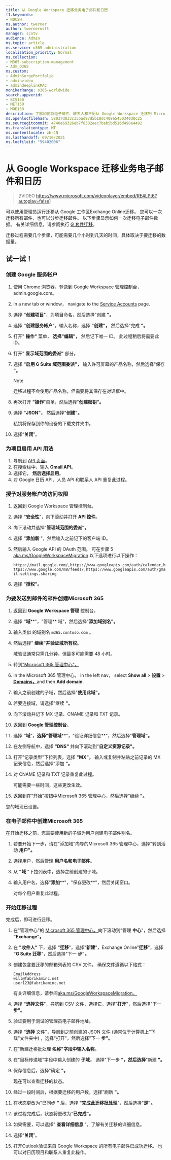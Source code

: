 ```yaml
---
title: 从 Google Workspace 迁移业务电子邮件和日历
f1.keywords:
- NOCSH
ms.author: twerner
author: twernermsft
manager: scotv
audience: Admin
ms.topic: article
ms.service: o365-administration
localization_priority: Normal
ms.collection:
- M365-subscription-management
- Adm_O365
ms.custom:
- AdminSurgePortfolio
- adminvideo
- admindeeplinkMAC
monikerRange: o365-worldwide
search.appverid:
- BCS160
- MET150
- MOE150
description: 了解如何将电子邮件、联系人和日历从 Google Workspace 迁移到 Microsoft 365 for business。
ms.openlocfilehash: 58037d033c35bad97d5b18dc408e5450340d0c25
ms.sourcegitcommit: 4740e69326eb7f8302eec7bab5bd516d498e4492
ms.translationtype: MT
ms.contentlocale: zh-CN
ms.lasthandoff: 09/16/2021
ms.locfileid: "59402006"
---
```

# <a name="migrate-business-email-and-calendar-from-google-workspace"></a>从 Google Workspace 迁移业务电子邮件和日历

> [!VIDEO https://www.microsoft.com/videoplayer/embed/RE4LPt6?autoplay=false]

可以使用管理员运行迁移从 Google 工作区Exchange Online迁移。 您可以一次迁移所有邮件，也可以分步迁移邮件。 以下步骤显示如何一次迁移电子邮件数据。 有关详细信息，请参阅执行 [G 套件迁移](/exchange/mailbox-migration/perform-g-suite-migration)。

迁移过程需要几个步骤，可能需要几个小时到几天的时间，具体取决于要迁移的数据量。

## <a name="try-it"></a>试一试！

### <a name="create-a-google-service-account"></a>创建 Google 服务帐户

1. 使用 Chrome 浏览器，登录到 Google Workspace 管理[](https://admin.google.com)控制台，admin.google.com。 
1. In a new tab or window， navigate to the [Service Accounts](https://console.developers.google.com/iam-admin/serviceaccounts) page. 
1. 选择 **"创建项目**"，为项目命名，然后选择"创建 **"。** 
1. 选择 **"创建服务帐户**"，输入名称，选择 **"创建"，** 然后选择"完成 **"。** 
1. 打开" **操作"** 菜单， **选择"编辑"，** 然后记下唯一 ID。 此过程稍后将需要此 ID。 
1. 打开" **显示域范围的委派"** 部分。 
1. 选择 **"启用 G Suite 域范围委派"，** 输入许可屏幕的产品名称，然后选择"保存 **"。** 

    > [!NOTE]
    > 迁移过程不会使用产品名称，但需要将其保存在对话框中。     

1. 再次打开 **"操作**"菜单，然后选择"**创建密钥"。** 
1. 选择 **"JSON"，** 然后选择"**创建"。** 

     私钥将保存到你的设备的下载文件夹中。
 
1. 选择“**关闭**”。 

### <a name="enable-api-usage-for-the-project"></a>为项目启用 API 用法

1. 导航到 [API 页面](https://console.developers.google.com/apis/library)。 
1. 在搜索栏中，输入 **Gmail API**。
1. 选择它， **然后选择启用**。
1. 对 Google 日历 API、人员 API 和联系人 API 重复此过程。 

### <a name="grant-access-to-the-service-account"></a>授予对服务帐户的访问权限

1. 返回到 Google Workspace 管理控制台。 
1. 选择 **"安全性**"，向下滚动并打开 **API 控件**。 
1. 向下滚动并选择"**管理域范围的委派"。**
1. 选择 **"添加新** "，然后输入之前记下的客户端 ID。
1. 然后输入 Google API 的 OAuth 范围。 可在步骤 5 [aka.ms/GoogleWorkspaceMigration](/exchange/mailbox-migration/perform-g-suite-migration#grant-access-to-the-service-account-for-your-google-tenant) 以下选项进行以下操作：

    `https://mail.google.com/,https://www.googleapis.com/auth/calendar,https://www.google.com/m8/feeds/,https://www.googleapis.com/auth/gmail.settings.sharing`
 
1. 选择 **"授权"。** 

### <a name="create-a-sub-domain-for-mail-going-to-microsoft-365"></a>为要发送到邮件的邮件创建Microsoft 365

1. 返回到 **Google Workspace 管理** 控制台。
1. 选择 **"域****"，"管理** 域"，然后选择"**添加域别名"。** 
1. 输入类似 的域别名 `m365.contoso.com` 。
1. 然后选择" **继续"并验证域所有权**。 

    域验证通常只需几分钟，但最多可能需要 48 小时。

1. 转到["Microsoft 365 管理中心"。](https://admin.microsoft.com)
1. In the Microsoft 365 管理中心， in the left nav， select **Show all**  >  **设置**  >  <a href="https://go.microsoft.com/fwlink/p/?linkid=834818" target="_blank">**Domains，**</a>and then **Add domain**. 
1. 输入之前创建的子域，然后选择"**使用此域"。** 
1. 若要连接域，请选择"继续 **"。** 
1. 向下滚动并记下 MX 记录、CNAME 记录和 TXT 记录。 
1. 返回到 **Google 管理控制台**。
1. 选择 **"域**"，**选择"管理域****"，"验证详细信息**"，然后选择"**管理域"。** 
1. 在左侧导航中，选择 **"DNS"** 并向下滚动到"**自定义资源记录"。** 
1. 打开"记录类型"下拉列表，选择 **"MX"，** 输入或复制并粘贴之前记录的 MX 记录信息，然后选择"添加 **"。** 
1. 对 CNAME 记录和 TXT 记录重复此过程。 

    可能需要一些时间，这些更改生效。  

1. 返回到在"开始"按钮中Microsoft 365 管理中心，然后选择"继续 **"。** 

您的域现已设置。  

### <a name="create-email-aliases-in-microsoft-365"></a>在电子邮件中创建Microsoft 365

在开始迁移之前，您需要使用新的子域为用户创建电子邮件别名。 

1. 若要开始下一步，请在"添加域"向导的Microsoft 365 管理中心，选择"转到活动 **用户"。** 
1. 选择用户，然后管理 **用户名和电子邮件**。 
1. 从 **"域** "下拉列表中，选择之前创建的子域。 
1. 输入用户名，选择"**添加****"，"保存更改**"，然后关闭窗口。 

    对每个用户重复此过程。 

### <a name="start-the-migration-process"></a>开始迁移过程

完成后，即可进行迁移。 

1. 在"管理中心"的 <a href="https://go.microsoft.com/fwlink/p/?linkid=2024339" target="_blank">Microsoft 365 管理中心，</a>向下滚动到"管理 **中心**"，然后选择 **"Exchange"。** 
1. 在 **"收件人"** 下，选择 **"迁移**"，选择"**新建**"，Exchange Online"**迁移**"，选择 **"G Suite 迁移**"，然后选择"下一 **步"。** 
1. 创建包含要迁移的邮箱列表的 CSV 文件。 确保文件遵循以下格式： 

    ```CSV
    EmailAddress
    will@fabrikaminc.net
    user123@fabrikaminc.net
    ```

      有关详细信息，请参阅[aka.ms/GoogleWorkspaceMigration。](/exchange/mailbox-migration/perform-g-suite-migration#start-a-g-suite-migration-batch-with-the-exchange-admin-center-eac) 

1. 选择 **"选择文件**"，导航到 CSV 文件，选择它，选择"**打开**"，然后选择"下一 **步"。** 
1. 验证要用于测试的管理员电子邮件地址。 
1. 选择 **"选择** 文件"，导航到之前创建的 JSON 文件 (通常位于计算机上"下载"文件夹中) ，选择"打开"，然后选择"下一 **步"。**  
1. 在"新建迁移批处理 **名称"字段中输入名称**。
1. 在"目标传递域"字段中输入创建的 **子域，** 选择"下一步 **"，然后选择**"新建 **"。** 
1. 保存信息后，选择"确定 **"。** 

    现在可以查看迁移的状态。 

1. 经过一段时间后，根据要迁移的用户数，选择"刷新 **"。** 
1. 在状态更改为"已同步 **"** 后，选择 **"完成此迁移批处理**"，然后选择"**是"。** 
1. 该过程完成后，状态将更改为"**已完成"。** 
1. 如果需要，可以选择" **查看详细信息** "，了解有关迁移的详细信息。 
1. 选择“**关闭**”。 
1. 打开Outlook验证来自 Google Workspace 的所有电子邮件已成功迁移。
也可以对日历项目和联系人重复此操作。
